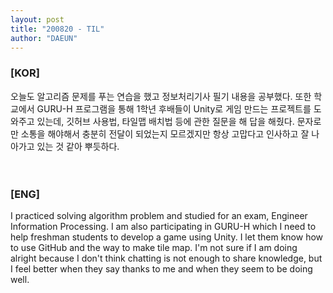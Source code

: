 ```yaml
---
layout: post
title: "200820 - TIL"
author: "DAEUN"
---
```


### [KOR]
오늘도 알고리즘 문제를 푸는 연습을 했고 정보처리기사 필기 내용을 공부했다. 또한 학교에서 GURU-H 프로그램을 통해 1학년 후배들이 Unity로 게임 만드는 프로젝트를 도와주고 있는데, 깃허브 사용법, 타일맵 배치법 등에 관한 질문을 해 답을 해줬다. 문자로만 소통을 해야해서 충분히 전달이 되었는지 모르겠지만 항상 고맙다고 인사하고 잘 나아가고 있는 것 같아 뿌듯하다.
<br><br><br>
### [ENG]
I practiced solving algorithm problem and studied for an exam, Engineer Information Processing. I am also participating in GURU-H which I need to help freshman students to develop a game using Unity. I let them know how to use GitHub and the way to make tile map. I'm not sure if I am doing alright because I don't think chatting is not enough to share knowledge, but I feel better when they say thanks to me and when they seem to be doing well.